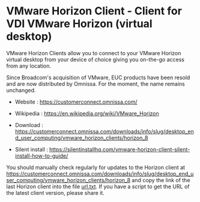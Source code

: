 # VMware Horizon Client - Client for VDI VMware Horizon (virtual desktop)

VMware Horizon Clients allow you to connect to your VMware Horizon
virtual desktop from your device of choice giving you on-the-go access
from any location.

Since Broadcom's acquisition of VMware, EUC products have been resold and are now distributed by Omnissa.
For the moment, the name remains unchanged.

* Website : https://customerconnect.omnissa.com/
* Wikipedia : https://en.wikipedia.org/wiki/VMware_Horizon

* Download : https://customerconnect.omnissa.com/downloads/info/slug/desktop_end_user_computing/vmware_horizon_clients/horizon_8
* Silent install : https://silentinstallhq.com/vmware-horizon-client-silent-install-how-to-guide/

You should manually check regularly for updates to the Horizon client at https://customerconnect.omnissa.com/downloads/info/slug/desktop_end_user_computing/vmware_horizon_clients/horizon_8
and copy the link of the last Horizon client into the file [url.txt](./url.txt).
If you have a script to get the URL of the latest client version, please share it.
